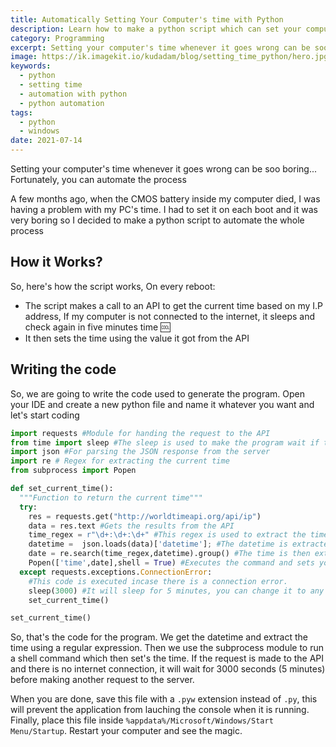 ```yaml
---
title: Automatically Setting Your Computer's time with Python
description: Learn how to make a python script which can set your computer's time correctly whenever it goes wrong
category: Programming
excerpt: Setting your computer's time whenever it goes wrong can be soo boring... Fortunately, you can automate the process
image: https://ik.imagekit.io/kudadam/blog/setting_time_python/hero.jpg
keywords:
  - python
  - setting time
  - automation with python
  - python automation
tags:
  - python
  - windows
date: 2021-07-14
---
```


<p class="intro">
  Setting your computer's time whenever it goes wrong can be soo boring...<br/>
  Fortunately, you can automate the process
</p>

A few months ago, when the CMOS battery inside my computer died, I was having a problem with my PC's time.
I had to set it on each boot and it was very boring so I decided to make a python script to automate the whole process

## How it Works?

So, here's how the script works,
On every reboot:

- The script makes a call to an API to get the current time based on my I.P address,
  If my computer is not connected to the internet, it sleeps and check again in five minutes time :cool:
- It then sets the time using the value it got from the API

## Writing the code

So, we are going to write the code used to generate the program.
Open your IDE and create a new python file and name it whatever you want and let's start coding

```python
import requests #Module for handing the request to the API
from time import sleep #The sleep is used to make the program wait if there is no internet connection
import json #For parsing the JSON response from the server
import re # Regex for extracting the current time
from subprocess import Popen

def set_current_time():
  """Function to return the current time"""
  try:
    res = requests.get("http://worldtimeapi.org/api/ip")
    data = res.text #Gets the results from the API
    time_regex = r"\d+:\d+:\d+" #This regex is used to extract the time from the data
    datetime =  json.loads(data)['datetime']; #The datetime is extracted from the data
    date = re.search(time_regex,datetime).group() #The time is then extracted using the time regex
    Popen(['time',date],shell = True) #Executes the command and sets your computer's time
  except requests.exceptions.ConnectionError:
    #This code is executed incase there is a connection error.
    sleep(3000) #It will sleep for 5 minutes, you can change it to any value you want
    set_current_time()

set_current_time()

```

So, that's the code for the program.
We get the datetime and extract the time using a regular expression. Then we use the subprocess module to run a shell command which then set's the time.
If the request is made to the API and there is no internet connection, it will wait for 3000 seconds (5 minutes) before making another request to the server.

When you are done, save this file with a `.pyw` extension instead of `.py`, this will prevent the application from lauching the console when it is running.
Finally, place this file inside `%appdata%/Microsoft/Windows/Start Menu/Startup`.
Restart your computer and see the magic.
